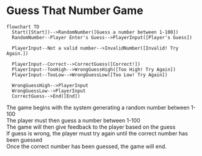 # Guess That Number Game

```mermaid
flowchart TD
  Start([Start])-->RandomNumber([Guess a number between 1-100])
  RandomNumber--Player Enter's Guess-->PlayerInput([Player's Guess])

  PlayerInput--Not a valid number-->InvalidNumber([Invalid! Try Again.])
  
  PlayerInput--Correct-->CorrectGuess([Correct!])
  PlayerInput--TooHigh-->WrongGuessHigh([Too High! Try Again])
  PlayerInput--TooLow-->WrongGuessLow([Too Low! Try Again])
  
  WrongGuessHigh-->PlayerInput
  WrongGuessLow-->PlayerInput
  CorrectGuess-->End([End])
```

The game begins with the system generating a random number between 1-100  
The player must then guess a number between 1-100  
The game will then give feedback to the player based on the guess    
If guess is wrong, the player must try again until the correct number has been guessed    
Once the correct number has been guessed, the game will end.
